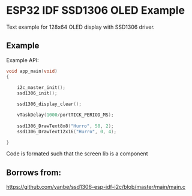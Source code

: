 

# ESP32 IDF SSD1306 OLED Example

Text example for 128x64 OLED display with SSD1306 driver. 

## Example

Example API: 

```c
void app_main(void)
{
	
	i2c_master_init();
	ssd1306_init();

	ssd1306_display_clear();

	vTaskDelay(1000/portTICK_PERIOD_MS);
	
	ssd1306_DrawText8x8("Hurro", 50, 2);
	ssd1306_DrawText12x16("Hurro", 0, 4);

}
```

Code is formated such that the screen lib is a component 


## Borrows from:  

https://github.com/yanbe/ssd1306-esp-idf-i2c/blob/master/main/main.c
